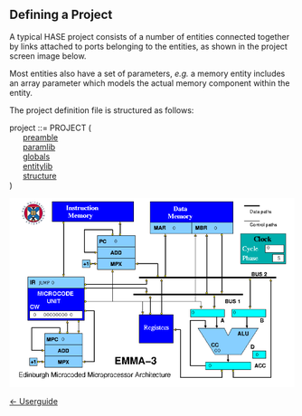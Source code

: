 ## Defining a Project

A typical HASE project consists of a number of entities connected together by links attached to ports belonging to the entities, as shown in the project screen image below.

Most entities also have a set of parameters, *e.g.* a memory entity includes an array parameter which models the actual memory component within the entity.

The project definition file is structured as follows:  

project ::= PROJECT (  
&nbsp; &nbsp; &nbsp;  [preamble](<preamble.md>)  
&nbsp; &nbsp; &nbsp;  [paramlib](<paramlib.md>)  
&nbsp; &nbsp; &nbsp;  [globals](<globals.md>)  
&nbsp; &nbsp; &nbsp;  [entitylib](<entitylib.md>)  
&nbsp; &nbsp; &nbsp;  [structure](<structure.md>)  
  )

![image of EMMA project](images/emma3.png)

[<- Userguide](<Userguide.md>)
